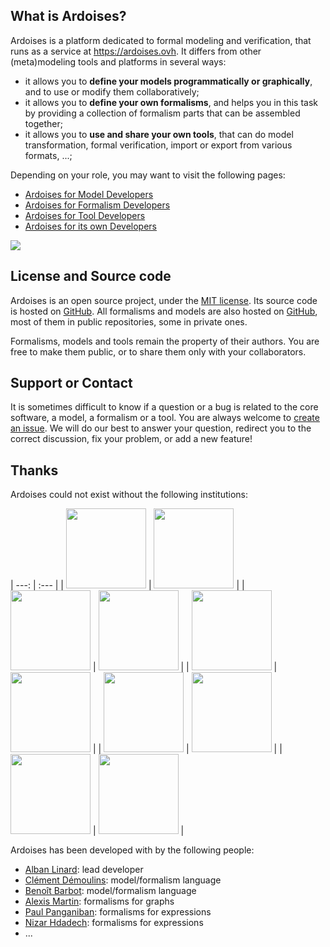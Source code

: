 ## What is Ardoises?

Ardoises is a platform dedicated to formal modeling and verification,
that runs as a service at https://ardoises.ovh.
It differs from other (meta)modeling tools and platforms in several ways:

* it allows you to **define your models programmatically or graphically**,
  and to use or modify them collaboratively;
* it allows you to **define your own formalisms**,
  and helps you in this task by providing a collection of formalism parts
  that can be assembled together;
* it allows you to **use and share your own tools**,
  that can do model transformation, formal verification,
  import or export from various formats, ...;

Depending on your role, you may want to visit the following pages:

* [Ardoises for Model Developers](/Model.md)
* [Ardoises for Formalism Developers](/Formalism.md)
* [Ardoises for Tool Developers](/Tool.md)
* [Ardoises for its own Developers](/Developers.md)

<img src="{{ site.url }}/ardoises/assets/poster.png">

## License and Source code

Ardoises is an open source project, under the [MIT license](https://opensource.org/licenses/mit-license.php).
Its source code is hosted on [GitHub](https://github.com/saucisson/ardoises).
All formalisms and models are also hosted on [GitHub](https://github.com/saucisson/ardoises),
most of them in public repositories, some in private ones.

Formalisms, models and tools remain the property of their authors.
You are free to make them public, or to share them only with your collaborators.

## Support or Contact

It is sometimes difficult to know if a question or a bug is related to the core software, a model, a formalism or a tool.
You are always welcome to [create an issue](https://github.com/saucisson/ardoises/issues/new).
We will do our best to answer your question, redirect you to the correct discussion,
fix your problem, or add a new feature!

## Thanks

Ardoises could not exist without the following institutions:

| ---: | :--- |
| [<img src="{{ site.url }}/ardoises/assets/unige.png" height="128">](http://www.unige.ch)                | [<img src="{{ site.url }}/ardoises/assets/cui.png" height="128">](http://cui.unige.ch)            |
| [<img src="{{ site.url }}/ardoises/assets/upmc.png" height="128">](http://www.upmc.fr)                  | [<img src="{{ site.url }}/ardoises/assets/lip6.png" height="128">](https://www.lip6.fr)            |
| [<img src="{{ site.url }}/ardoises/assets/ens-cachan.png" height="128">](http://www.ens-cachan.fr)      | [<img src="{{ site.url }}/ardoises/assets/lsv.png" height="128">](http://www.lsv.fr)              |
| [<img src="{{ site.url }}/ardoises/assets/paris-nord.png" height="128">](https://www.univ-paris13.fr)   | [<img src="{{ site.url }}/ardoises/assets/lipn.png" height="128">](https://lipn.univ-paris13.fr)   |
| [<img src="{{ site.url }}/ardoises/assets/cnrs.png" height="128">](http://www.cnrs.fr)                  | [<img src="{{ site.url }}/ardoises/assets/inria.png" height="128">](https://www.inria.fr)           |

Ardoises has been developed with <i class="fa fa-heart fa-inverse" aria-hidden="true"></i> by the following people:

* [Alban Linard](https://github.com/saucisson): lead developer
* [Clément Démoulins](https://github.com/cdemoulins): model/formalism language
* [Benoît Barbot](https://github.com/barbot): model/formalism language
* [Alexis Martin](https://github.com/Alexis-Martin): formalisms for graphs
* [Paul Panganiban](https://github.com/Ppanganiban): formalisms for expressions
* [Nizar Hdadech](https://github.com/Seriane): formalisms for expressions
* ...
